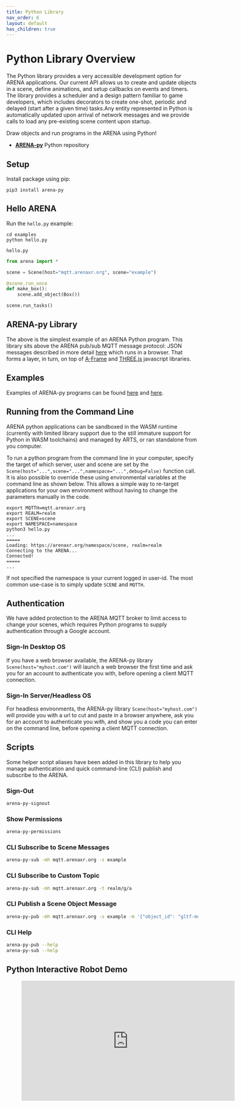 ```yaml
---
title: Python Library
nav_order: 6
layout: default
has_children: true
---
```


# Python Library Overview

The Python library provides a very accessible development option for ARENA applications. Our current API allows us to create and update objects in a scene, define animations, and setup callbacks on events and timers. The library provides a scheduler and a design pattern familiar to game developers, which includes decorators to create one-shot, periodic and delayed (start after a given time) tasks.Any entity represented in Python is automatically updated upon arrival of network messages and we provide calls to load any pre-existing scene content upon startup.

Draw objects and run programs in the ARENA using Python!
- [**ARENA-py**](https://github.com/arenaxr/arena-py) Python repository


## Setup
Install package using pip:
```shell
pip3 install arena-py
```


## Hello ARENA
Run the `hello.py` example:
```shell
cd examples
python hello.py
```

`hello.py`
```python
from arena import *

scene = Scene(host="mqtt.arenaxr.org", scene="example")

@scene.run_once
def make_box():
    scene.add_object(Box())

scene.run_tasks()
```

## ARENA-py Library
The above is the simplest example of an ARENA Python program. This library sits above the ARENA pub/sub MQTT
message protocol: JSON messages described in more detail [here](/content/schemas/definitions.html) which runs in a browser.
That forms a layer, in turn, on top of [A-Frame](https://aframe.io/) and [THREE.js](http://threejs.org/) javascript libraries.

## Examples
Examples of ARENA-py programs can be found [here](https://github.com/arenaxr/arena-py/tree/master/examples) and [here](https://github.com/arenaxr/arena-py/tree/master/system-tests).

## Running from the Command Line
ARENA python applications can be sandboxed in the WASM runtime (currently with limited library support due to the still immature support for Python in WASM toolchains) and managed by ARTS, or ran standalone from you computer.

To run a python program from the command line in your computer, specify the target of which server, user and scene are set by the `Scene(host="...",scene="...",namespace="...",debug=False)` function call.  It is also possible to override these using environmental variables at the command line as shown below.  This allows a simple way to re-target applications for your own environment without having to change the parameters manually in the code.
```shell
export MQTTH=mqtt.arenaxr.org
export REALM=realm
export SCENE=scene
export NAMESPACE=namespace
python3 hello.py
...
=====
Loading: https://arenaxr.org/namespace/scene, realm=realm
Connecting to the ARENA...
Connected!
=====
...
```
If not specified the namespace is your current logged in user-id. The most common use-case is to simply update `SCENE` and `MQTTH`.


## Authentication
We have added protection to the ARENA MQTT broker to limit access to change your scenes, which requires Python programs to supply authentication through a Google account.

### Sign-In Desktop OS
If you have a web browser available, the ARENA-py library `Scene(host="myhost.com")` will launch a web browser the first time and ask you for an account to authenticate you with, before opening a client MQTT connection.

### Sign-In Server/Headless OS
For headless environments, the ARENA-py library `Scene(host="myhost.com")` will provide you with a url to cut and paste in a browser anywhere, ask you for an account to authenticate you with, and show you a code you can enter on the command line, before opening a client MQTT connection.

## Scripts
Some helper script aliases have been added in this library to help you manage authentication and quick command-line (CLI) publish and subscribe to the ARENA.

### Sign-Out
```bash
arena-py-signout
```
### Show Permissions
```bash
arena-py-permissions
```
### CLI Subscribe to Scene Messages
```bash
arena-py-sub -mh mqtt.arenaxr.org -s example
```
### CLI Subscribe to Custom Topic
```bash
arena-py-sub -mh mqtt.arenaxr.org -t realm/g/a
```
### CLI Publish a Scene Object Message
```bash
arena-py-pub -mh mqtt.arenaxr.org -s example -m '{"object_id": "gltf-model_Earth", "action": "create", "type": "object", "data": {"object_type": "gltf-model", "position": {"x":0, "y": 0.1, "z": 0}, "url": "store/models/Earth.glb", "scale": {"x": 5, "y": 5, "z": 5}}}'
```
### CLI Help
```bash
arena-py-pub --help
arena-py-sub --help
```

## Python Interactive Robot Demo
<figure class="video_container">
    <iframe width="560" height="315" src="https://www.youtube.com/embed/E7YkqZ5Hkas" frameborder="0" allow="accelerometer; autoplay; clipboard-write; encrypted-media; gyroscope; picture-in-picture" allowfullscreen></iframe>
</figure>
